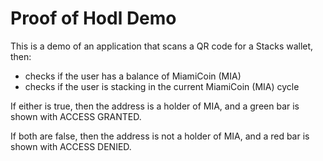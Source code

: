 # Proof of Hodl Demo

This is a demo of an application that scans a QR code for a Stacks wallet, then:

- checks if the user has a balance of MiamiCoin (MIA)
- checks if the user is stacking in the current MiamiCoin (MIA) cycle

If either is true, then the address is a holder of MIA, and a green bar is shown with ACCESS GRANTED.

If both are false, then the address is not a holder of MIA, and a red bar is shown with ACCESS DENIED.
